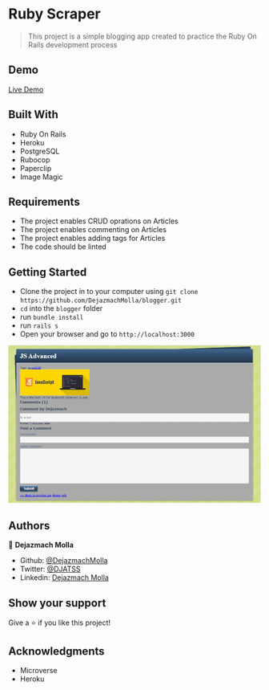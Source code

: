 # Ruby Scraper
> This project is a simple blogging app created to practice the Ruby On Rails development process

## Demo

[Live Demo](https://blooming-brook-15385.herokuapp.com/)

## Built With
- Ruby On Rails
- Heroku
- PostgreSQL
- Rubocop
- Paperclip
- Image Magic

## Requirements
- The project enables CRUD oprations on Articles
- The project enables commenting on Articles
- The project enables adding tags for Articles
- The code should be linted

## Getting Started
- Clone the project in to your computer using `git clone https://github.com/DejazmachMolla/blogger.git` 
- `cd` into the `blogger` folder
- run `bundle install`
- run `rails s`
- Open your browser and go to `http://localhost:3000`

![screenshot](./app/assets/images/article.PNG)

## Authors

:bust_in_silhouette: **Dejazmach Molla**

- Github: [@DejazmachMolla](https://github.com/DejazmachMolla)
- Twitter: [@DJATSS](https://twitter.com/DJATSS)
- Linkedin: [Dejazmach Molla](https://www.linkedin.com/in/dejazmach-getachew-027aabaa/)

## Show your support

Give a ⭐️ if you like this project!

## Acknowledgments

- Microverse
- Heroku